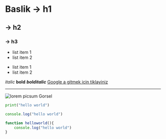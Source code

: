 # Baslik -> h1
## -> h2
### -> h3

- list item 1
- list item 2

* list item 1
* list item 2

*italic* **bold** ***bolditalic***
[Google a gitmek icin tiklayiniz](http://google.com)

---

![lorem picsum Gorsel](https://picsum.photos/200/144)


```python
print("hello world")
```

```javascript
console.log("hello world")

function helloworld(){
    console.log("hello world")
}
```
